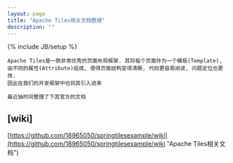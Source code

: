 ```yaml
---
layout: page
title: "Apache Tiles相关文档整理"
description: ""
---
```

{% include JB/setup %}

    Apache Tiles是一款非常优秀的页面布局框架. 其将每个页面作为一个模板(Template),
    由不同的属性(Attribute)组成, 使得页面结构变得清晰, 代码更容易阅读, 问题定位也更快.
    因此在我们的开发框架中也将其引入进来

    最近抽时间整理了下其官方的文档

## [wiki]
[https://github.com/18965050/springtilesexample/wiki](https://github.com/18965050/springtilesexample/wiki "Apache Tiles相关文档")
